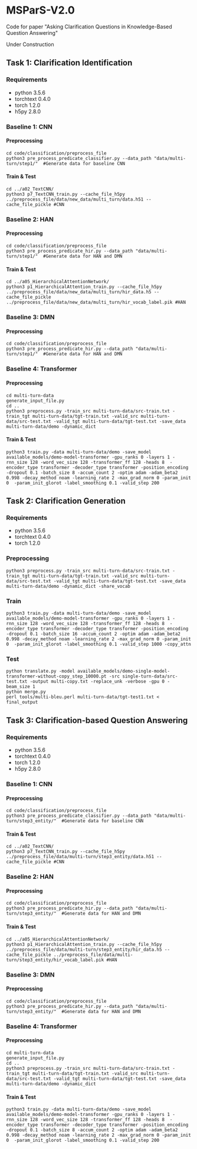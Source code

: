 # MSParS-V2.0

Code for paper "Asking Clarification Questions in Knowledge-Based Question Answering"

Under Construction



## Task 1: Clarification Identification



### Requirements
* python 3.5.6
* torchtext 0.4.0
* torch 1.2.0
* h5py 2.8.0

### Baseline 1: CNN
#### Preprocessing
```
cd code/classification/preprocess_file
python3 pre_process_predicate_classifier.py --data_path "data/multi-turn/step1/"  #Generate data for baseline CNN
```

#### Train & Test
```
cd ../a02_TextCNN/
python3 p7_TextCNN_train.py --cache_file_h5py ../preprocess_file/data/new_data/multi_turn/data.h51 --cache_file_pickle #CNN
```

### Baseline 2: HAN
#### Preprocessing
```
cd code/classification/preprocess_file
python3 pre_process_predicate_hir.py --data_path "data/multi-turn/step1/"  #Generate data for HAN and DMN
```

#### Train & Test
```
cd ../a05_HierarchicalAttentionNetwork/
python3 p1_HierarchicalAttention_train.py --cache_file_h5py ../preprocess_file/data/new_data/multi_turn/hir_data.h5 --cache_file_pickle ../preprocess_file/data/new_data/multi_turn/hir_vocab_label.pik #HAN
```

### Baseline 3: DMN
#### Preprocessing
```
cd code/classification/preprocess_file
python3 pre_process_predicate_hir.py --data_path "data/multi-turn/step1/"  #Generate data for HAN and DMN
```

### Baseline 4: Transformer
#### Preprocessing
```
cd multi-turn-data
generate_input_file.py
cd ..
python3 preprocess.py -train_src multi-turn-data/src-train.txt -train_tgt multi-turn-data/tgt-train.txt -valid_src multi-turn-data/src-test.txt -valid_tgt multi-turn-data/tgt-test.txt -save_data multi-turn-data/demo -dynamic_dict

```

#### Train & Test
```
python3 train.py -data multi-turn-data/demo -save_model available_models/demo-model-transformer -gpu_ranks 0 -layers 1 -rnn_size 128 -word_vec_size 128 -transformer_ff 128 -heads 8  -encoder_type transformer -decoder_type transformer -position_encoding -dropout 0.1 -batch_size 8 -accum_count 2 -optim adam -adam_beta2 0.998 -decay_method noam -learning_rate 2 -max_grad_norm 0 -param_init 0  -param_init_glorot -label_smoothing 0.1 -valid_step 200
```

## Task 2: Clarification Generation



### Requirements
* python 3.5.6
* torchtext 0.4.0
* torch 1.2.0


### Preprocessing
```
python3 preprocess.py -train_src multi-turn-data/src-train.txt -train_tgt multi-turn-data/tgt-train.txt -valid_src multi-turn-data/src-test.txt -valid_tgt multi-turn-data/tgt-test.txt -save_data multi-turn-data/demo -dynamic_dict -share_vocab
```



### Train
```
python3 train.py -data multi-turn-data/demo -save_model available_models/demo-model-transformer -gpu_ranks 0 -layers 1 -rnn_size 128 -word_vec_size 128 -transformer_ff 128 -heads 8  -encoder_type transformer -decoder_type transformer -position_encoding -dropout 0.1 -batch_size 16 -accum_count 2 -optim adam -adam_beta2 0.998 -decay_method noam -learning_rate 2 -max_grad_norm 0 -param_init 0  -param_init_glorot -label_smoothing 0.1 -valid_step 1000 -copy_attn

```

### Test
```
python translate.py -model available_models/demo-single-model-transformer-without-copy_step_10000.pt -src single-turn-data/src-test.txt -output multi-copy.txt -replace_unk -verbose -gpu 0 -beam_size 1
python merge.py
perl tools/multi-bleu.perl multi-turn-data/tgt-test1.txt < final_output
```



## Task 3: Clarification-based Question Answering



### Requirements
* python 3.5.6
* torchtext 0.4.0
* torch 1.2.0
* h5py 2.8.0

### Baseline 1: CNN
#### Preprocessing
```
cd code/classification/preprocess_file
python3 pre_process_predicate_classifier.py --data_path "data/multi-turn/step3_entity/"  #Generate data for baseline CNN
```

#### Train & Test
```
cd ../a02_TextCNN/
python3 p7_TextCNN_train.py --cache_file_h5py ../preprocess_file/data/multi-turn/step3_entity/data.h51 --cache_file_pickle #CNN
```

### Baseline 2: HAN
#### Preprocessing
```
cd code/classification/preprocess_file
python3 pre_process_predicate_hir.py --data_path "data/multi-turn/step3_entity/"  #Generate data for HAN and DMN
```

#### Train & Test
```
cd ../a05_HierarchicalAttentionNetwork/
python3 p1_HierarchicalAttention_train.py --cache_file_h5py ../preprocess_file/data/multi-turn/step3_entity/hir_data.h5 --cache_file_pickle ../preprocess_file/data/multi-turn/step3_entity/hir_vocab_label.pik #HAN
```

### Baseline 3: DMN
#### Preprocessing
```
cd code/classification/preprocess_file
python3 pre_process_predicate_hir.py --data_path "data/multi-turn/step3_entity/"  #Generate data for HAN and DMN
```

### Baseline 4: Transformer
#### Preprocessing
```
cd multi-turn-data
generate_input_file.py
cd ..
python3 preprocess.py -train_src multi-turn-data/src-train.txt -train_tgt multi-turn-data/tgt-train.txt -valid_src multi-turn-data/src-test.txt -valid_tgt multi-turn-data/tgt-test.txt -save_data multi-turn-data/demo -dynamic_dict

```

#### Train & Test
```
python3 train.py -data multi-turn-data/demo -save_model available_models/demo-model-transformer -gpu_ranks 0 -layers 1 -rnn_size 128 -word_vec_size 128 -transformer_ff 128 -heads 8  -encoder_type transformer -decoder_type transformer -position_encoding -dropout 0.1 -batch_size 8 -accum_count 2 -optim adam -adam_beta2 0.998 -decay_method noam -learning_rate 2 -max_grad_norm 0 -param_init 0  -param_init_glorot -label_smoothing 0.1 -valid_step 200
```
